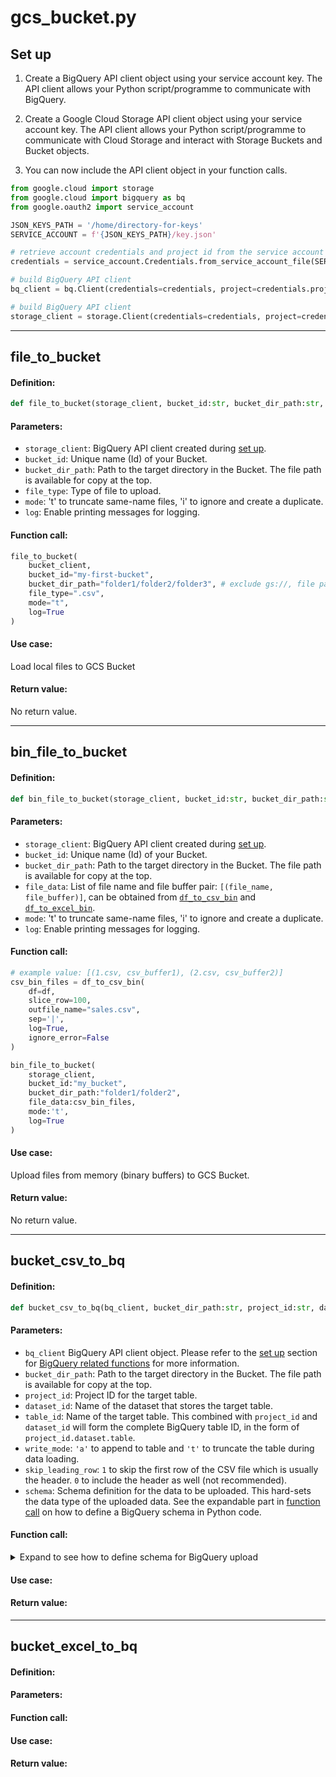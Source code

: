 # gcs_bucket.py

## Set up
1. Create a BigQuery API client object using your service account key. The API client allows your Python script/programme to communicate with BigQuery.

2. Create a Google Cloud Storage API client object using your service account key. The API client allows your Python script/programme to communicate with Cloud Storage and interact with Storage Buckets and Bucket objects.

3. You can now include the API client object in your function calls.

```py
from google.cloud import storage
from google.cloud import bigquery as bq
from google.oauth2 import service_account

JSON_KEYS_PATH = '/home/directory-for-keys'
SERVICE_ACCOUNT = f'{JSON_KEYS_PATH}/key.json'

# retrieve account credentials and project id from the service account key
credentials = service_account.Credentials.from_service_account_file(SERVICE_ACCOUNT)

# build BigQuery API client
bq_client = bq.Client(credentials=credentials, project=credentials.project_id)

# build BigQuery API client
storage_client = storage.Client(credentials=credentials, project=credentials.project_id)
```

---

## file_to_bucket

#### **Definition:**
```py
def file_to_bucket(storage_client, bucket_id:str, bucket_dir_path:str, file_type:str, file_path:str, mode:str, log=False):
```

#### **Parameters:**
- `storage_client`: BigQuery API client created during [set up](https://github.com/nacht29/Python-tools-for-Google/blob/main/docs/gcs_bucket.md#set-up).
- `bucket_id`: Unique name (Id) of your Bucket.
- `bucket_dir_path`: Path to the target directory in the Bucket. The file path is available for copy at the top.
- `file_type`: Type of file to upload.
- `mode`: 't' to truncate same-name files, 'i' to ignore and create a duplicate.
- `log`: Enable printing messages for logging.

#### **Function call:**
```py
file_to_bucket(
    bucket_client,
    bucket_id="my-first-bucket",
    bucket_dir_path="folder1/folder2/folder3", # exclude gs://, file path avaliable for copy in Bucket
    file_type=".csv",
    mode="t",
    log=True
)
```

#### **Use case:**
Load local files to GCS Bucket

#### **Return value:**
No return value.

---

## bin_file_to_bucket

#### **Definition:**
```py
def bin_file_to_bucket(storage_client, bucket_id:str, bucket_dir_path:str, file_data:List[Tuple], mode:str, log=False):
```

#### **Parameters:**
- `storage_client`: BigQuery API client created during [set up](https://github.com/nacht29/Python-tools-for-Google/blob/main/docs/gcs_bucket.md#set-up).
- `bucket_id`: Unique name (Id) of your Bucket.
- `bucket_dir_path`: Path to the target directory in the Bucket. The file path is available for copy at the top.
- `file_data`: List of file name and file buffer pair: `[(file_name, file_buffer)]`, can be obtained from [`df_to_csv_bin`](https://github.com/nacht29/Python-tools-for-Google/blob/main/docs/bigquery.md#df_to_csv_bin) and [`df_to_excel_bin`](https://github.com/nacht29/Python-tools-for-Google/blob/main/docs/bigquery.md#df_to_excel_bin).
- `mode`: 't' to truncate same-name files, 'i' to ignore and create a duplicate.
- `log`: Enable printing messages for logging.

#### **Function call:**
```py
# example value: [(1.csv, csv_buffer1), (2.csv, csv_buffer2)]
csv_bin_files = df_to_csv_bin(
	df=df,
	slice_row=100,
	outfile_name="sales.csv",
	sep='|', 
	log=True,
	ignore_error=False
)

bin_file_to_bucket(
    storage_client,
    bucket_id:"my_bucket",
    bucket_dir_path:"folder1/folder2",
    file_data:csv_bin_files,
    mode:'t',
    log=True
)
```

#### **Use case:**
Upload files from memory (binary buffers) to GCS Bucket.

#### **Return value:**
No return value.

---

## bucket_csv_to_bq

#### **Definition:**
```py
def bucket_csv_to_bq(bq_client, bucket_dir_path:str, project_id:str, dataset_id:str, table_id:str, write_mode:str, skip_leading_rows:int=1, schema:Optional[List[bq.SchemaField]]=None, log:bool=False) -> None:
```

#### **Parameters:**
- `bq_client` BigQuery API client object. Please refer to the [set up](https://github.com/nacht29/Python-tools-for-Google/blob/main/docs/bigquery.md#set-up) section for [BigQuery related functions](https://github.com/nacht29/Python-tools-for-Google/blob/main/docs/bigquery.md) for more information.
- `bucket_dir_path`: Path to the target directory in the Bucket. The file path is available for copy at the top.
- `project_id`: Project ID for the target table.
- `dataset_id`: Name of the dataset that stores the target table.
- `table_id`: Name of the target table. This combined with `project_id` and `dataset_id` will form the complete BigQuery table ID, in the form of `project_id.dataset.table`.
- `write_mode`: `'a'` to append to table and `'t'` to truncate the table during data loading.
- `skip_leading_row`: `1` to skip the first row of the CSV file which is usually the header. `0` to include the header as well (not recommended).
- `schema`: Schema definition for the data to be uploaded. This hard-sets the data type of the uploaded data. See the expandable part in [function call]() on how to define a BigQuery schema in Python code.

#### **Function call:**

<details>
<summary>Expand to see how to define schema for BigQuery upload</summary>

Note: you can store the schema definitions in [formats.py](https://github.com/nacht29/Python-tools-for-Google/blob/main/python_utils/formats.py). See documentation [here](https://github.com/nacht29/Python-tools-for-Google/blob/main/docs/formats.md).

```py
from google.cloud import bigquery as bq

schema = [
	bq.SchemaField("primary_column_name", "INTEGER", mode="REQUIRED"),
	bq.SchemaField("column2", "STRING", mode="NULLABLE"),
	bq.SchemaField("column3", "BOOLEAN", mode="NULLABLE")
]
```

</details>

#### **Use case:**
#### **Return value:**

---

## bucket_excel_to_bq

#### **Definition:**
#### **Parameters:**
#### **Function call:**
#### **Use case:**
#### **Return value:**
